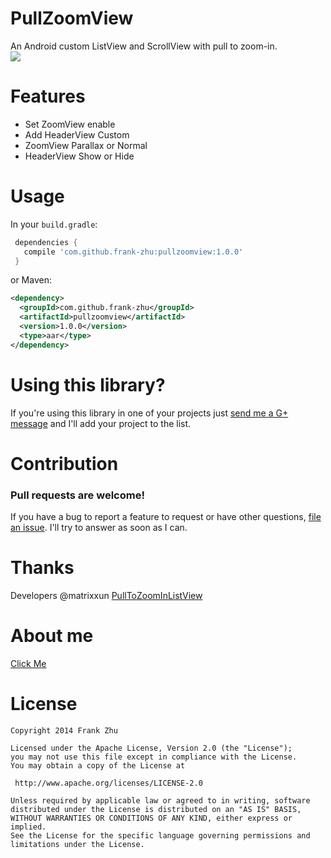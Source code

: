 PullZoomView
============

An Android custom ListView and ScrollView with pull to zoom-in.
<br>
![](https://raw.githubusercontent.com/Frank-Zhu/PullZoomView/master/art/pull-to-zoom.gif)

Features
============
* Set ZoomView enable
* Add HeaderView Custom 
* ZoomView Parallax or Normal
* HeaderView Show or Hide

Usage
============

In your `build.gradle`:

```gradle
 dependencies {
   compile 'com.github.frank-zhu:pullzoomview:1.0.0'
 }
```
or Maven:

```xml
<dependency>
  <groupId>com.github.frank-zhu</groupId>
  <artifactId>pullzoomview</artifactId>
  <version>1.0.0</version>
  <type>aar</type>
</dependency>
```

Using this library?
============
If you're using this library in one of your projects just [send me a G+ message](https://plus.google.com/u/0/108962319538026346008/posts/p/pub) and I'll add your project to the list.

Contribution
============
### Pull requests are welcome!

If you have a bug to report a feature to request or have other questions, [file an issue](https://github.com/Frank-Zhu/PullZoomView/issues). I'll try to answer as soon as I can.

Thanks
============
Developers @matrixxun
[PullToZoomInListView](https://github.com/matrixxun/PullToZoomInListView)

About me
============
[Click Me](http://frank-zhu.github.io/about/)

License
============

    Copyright 2014 Frank Zhu

	Licensed under the Apache License, Version 2.0 (the "License");
	you may not use this file except in compliance with the License.
	You may obtain a copy of the License at

     http://www.apache.org/licenses/LICENSE-2.0

	Unless required by applicable law or agreed to in writing, software
	distributed under the License is distributed on an "AS IS" BASIS,
	WITHOUT WARRANTIES OR CONDITIONS OF ANY KIND, either express or implied.
	See the License for the specific language governing permissions and
	limitations under the License.

